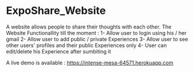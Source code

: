 # ExpoShare_Website
A website allows people to share their thoughts with each other. 
The Website Functionallity till the moment : 
1- Allow user to login using his / her gmail 
2- Allow user to add public / private Experiences 
3- Allow user to see other users' profiles and their public Experiences only 
4- User can edit/delete his Experience after sumbiting it 



A live demo is available : https://intense-mesa-64571.herokuapp.com
